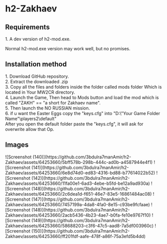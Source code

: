 # h2-Zakhaev

<h2>Requirements</h2>
1. A dev version of h2-mod.exe.
<p>Normal h2-mod.exe version may work well, but no promises.</p>

<h2>Installation method</h2>
1. Download GitHub repository.<br>
2. Extract the downloaded .zip<br>
3. Copy all the files and folders inside the folder called mods folder Which is located in Your MW2CR directory.<br>
4. Launch the Game, Then head to Mods button and load the mod which is called "ZAKH" == "a short for Zakhaev name".<br>
5. Then launch the NO RUSSIAN mission.<br>
6. if u want the Easter Eggs copy the "keys.cfg" into "D:\"Your Game Folder Name"\players2\default"<br>After you open the default folder paste the "keys.cfg", it will ask for overwrite allow that Op.

<h2>Images</h2>
![Screenshot (140)](https://github.com/3bdulra7manAmir/h2-Zakhaev/assets/64253660/5bff578b-298b-444c-ad0b-a4587944e4f1)
![Screenshot (141)](https://github.com/3bdulra7manAmir/h2-Zakhaev/assets/64253660/6e8d74d0-ed83-4316-bd88-b77614022b52)
![Screenshot (142)](https://github.com/3bdulra7manAmir/h2-Zakhaev/assets/64253660/11fa00e1-6ad3-4ebe-b5fd-be12a9ad930a)
![Screenshot (148)](https://github.com/3bdulra7manAmir/h2-Zakhaev/assets/64253660/2c6dea1d-f651-46e7-83e5-16861484ac08)
![Screenshot (147)](https://github.com/3bdulra7manAmir/h2-Zakhaev/assets/64253660/7457199a-4da8-4fa0-8e15-c93be9fcfaae)
![Screenshot (148)](https://github.com/3bdulra7manAmir/h2-Zakhaev/assets/64253660/2acb5436-4b23-4ae7-b0fa-fe10e9767f10)
![Screenshot (149)](https://github.com/3bdulra7manAmir/h2-Zakhaev/assets/64253660/58688203-c3f6-47c5-aad8-7a5df003960c)
![Screenshot (150)](https://github.com/3bdulra7manAmir/h2-Zakhaev/assets/64253660/ff201fdf-aafe-478f-a86f-75a3efd5b4dd)
